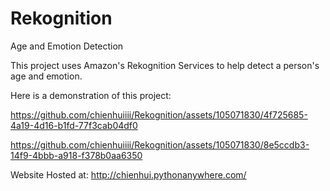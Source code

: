 # Rekognition
Age and Emotion Detection

This project uses Amazon's Rekognition Services to help detect a person's age and emotion.

Here is a demonstration of this project:



https://github.com/chienhuiiii/Rekognition/assets/105071830/4f725685-4a19-4d16-b1fd-77f3cab04df0



https://github.com/chienhuiiii/Rekognition/assets/105071830/8e5ccdb3-14f9-4bbb-a918-f378b0aa6350




Website Hosted at: http://chienhui.pythonanywhere.com/

